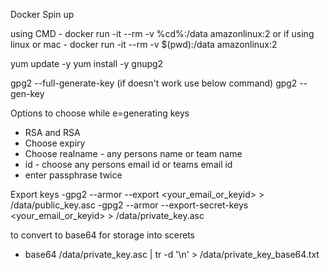 Docker Spin up

using CMD - docker run -it --rm -v %cd%:/data amazonlinux:2
or if using linux or mac - docker run -it --rm -v $(pwd):/data amazonlinux:2

yum update -y
yum install -y gnupg2


gpg2 --full-generate-key (if doesn't work use below command)
gpg2 --gen-key


Options to choose while e=generating keys
- RSA and RSA
- Choose expiry
- Choose realname - any persons name or team name
- id - choose any persons email id or teams email id 
- enter passphrase twice

Export keys
-gpg2 --armor --export <your_email_or_keyid> > /data/public_key.asc
-gpg2 --armor --export-secret-keys <your_email_or_keyid> > /data/private_key.asc


to convert to base64 for storage into scerets
 - base64 /data/private_key.asc | tr -d '\n' > /data/private_key_base64.txt

